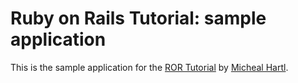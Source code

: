 # Ruby on Rails Tutorial: sample application

This is the sample application for the [ROR Tutorial](http://railstutorial.org/) by [Micheal Hartl](Http://michealhartl.com/).